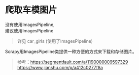 # 爬取车模图片
没有使用ImagesPipeline,  
建议使用ImagesPipeline  
>详见 car_girls (使用了ImagesPipeline)

Scrapy用ImagesPipeline类提供一种方便的方式来下载和存储图片。

>参考：https://segmentfault.com/a/1190000009597329   
https://www.jianshu.com/p/a412c0277f8a
